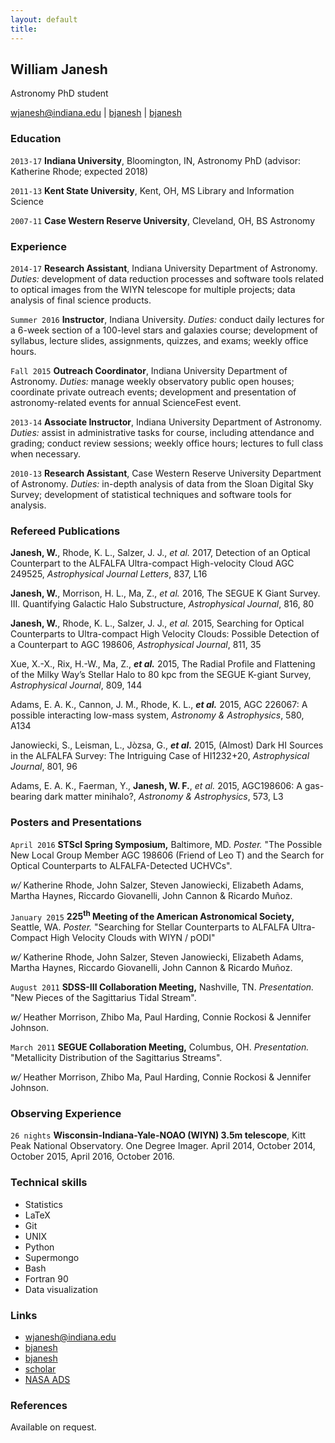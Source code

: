 ```yaml
---
layout: default
title: 
---
```

## William Janesh
Astronomy PhD student

<div id="webaddress">
<a href="mailto:wjanesh@indiana.edu">wjanesh@indiana.edu</a>
|
<i class="fa fa-github"></i> <a href="http://github.com/bjanesh">bjanesh</a>
|
<i class="fa fa-twitter"></i> <a href="http://twitter.com/bjanesh">bjanesh</a>
</div>

### Education

`2013-17`
__Indiana University__, Bloomington, IN, Astronomy PhD (advisor: Katherine Rhode; expected 2018)

`2011-13`
__Kent State University__, Kent, OH, MS Library and Information Science

`2007-11`
__Case Western Reserve University__, Cleveland, OH, BS Astronomy

### Experience

`2014-17`
__Research Assistant__, Indiana University Department of Astronomy. _Duties:_ development of data reduction processes and software tools related to optical images from the WIYN telescope for multiple projects; data analysis of final science products.

`Summer 2016`
__Instructor__, Indiana University. _Duties:_ conduct daily lectures for a 6-week section of a 100-level stars and galaxies course; development of syllabus, lecture slides, assignments, quizzes, and exams; weekly office hours.

`Fall 2015` 
__Outreach Coordinator__, Indiana University Department of Astronomy. _Duties:_ manage weekly observatory public open houses; coordinate private outreach events; development and presentation of astronomy-related events for annual ScienceFest event.

`2013-14` 
__Associate Instructor__, Indiana University Department of Astronomy. _Duties:_ assist in administrative tasks for course, including attendance and grading; conduct review sessions; weekly office hours; lectures to full class when necessary.

`2010-13`
__Research Assistant__, Case Western Reserve University Department of Astronomy. _Duties:_ in-depth analysis of data from the Sloan Digital Sky Survey; development of statistical techniques and software tools for analysis.

### Refereed Publications
__Janesh, W.__, Rhode, K. L., Salzer, J. J., _et al._ 2017, Detection of an Optical Counterpart to the ALFALFA Ultra-compact High-velocity Cloud AGC 249525, _Astrophysical Journal Letters_, 837, L16

__Janesh, W.__, Morrison, H. L., Ma, Z., _et al._ 2016, The SEGUE K Giant Survey. III. Quantifying Galactic Halo Substructure, _Astrophysical Journal_, 816, 80 

__Janesh, W.__, Rhode, K. L., Salzer, J. J., _et al._ 2015, Searching for Optical Counterparts to Ultra-compact High Velocity Clouds: Possible Detection of a Counterpart to AGC 198606, _Astrophysical Journal_, 811, 35 

Xue, X.-X., Rix, H.-W., Ma, Z., ___et al.___ 2015, The Radial Profile and Flattening of the Milky Way’s Stellar Halo to 80 kpc from the SEGUE K-giant Survey, _Astrophysical Journal_, 809, 144 

Adams, E. A. K., Cannon, J. M., Rhode, K. L., ___et al.___ 2015, AGC 226067: A possible interacting low-mass system, _Astronomy &amp; Astrophysics_, 580, A134 

Janowiecki, S., Leisman, L., Jòzsa, G., ___et al.___ 2015, (Almost) Dark HI Sources in the ALFALFA Survey: The Intriguing Case of HI1232+20, _Astrophysical Journal_, 801, 96 

Adams, E. A. K., Faerman, Y., __Janesh, W. F.__, _et al._ 2015, AGC198606: A gas-bearing dark matter minihalo?, _Astronomy &amp; Astrophysics_, 573, L3 

### Posters and Presentations
`April 2016` 
__STScI Spring Symposium,__ Baltimore, MD. _Poster._ "The Possible New Local Group Member AGC 198606 (Friend of Leo T) and the Search for Optical Counterparts to ALFALFA-Detected UCHVCs".

_w/_ Katherine Rhode, John Salzer, Steven Janowiecki, Elizabeth Adams, Martha Haynes, Riccardo Giovanelli, John Cannon & Ricardo Muñoz.

`January 2015`
__225<sup>th</sup> Meeting of the American Astronomical Society,__ Seattle, WA. _Poster._ "Searching for Stellar Counterparts to ALFALFA Ultra- Compact High Velocity Clouds with WIYN / pODI" 

_w/_ Katherine Rhode, John Salzer, Steven Janowiecki, Elizabeth Adams, Martha Haynes, Riccardo Giovanelli, John Cannon & Ricardo Muñoz.

`August 2011`
__SDSS-III Collaboration Meeting,__ Nashville, TN. _Presentation._ "New Pieces of the Sagittarius Tidal Stream". 

_w/_ Heather Morrison, Zhibo Ma, Paul Harding, Connie Rockosi & Jennifer Johnson.

`March 2011`
__SEGUE Collaboration Meeting,__ Columbus, OH. _Presentation._ "Metallicity Distribution of the Sagittarius Streams".

_w/_ Heather Morrison, Zhibo Ma, Paul Harding, Connie Rockosi & Jennifer Johnson.

### Observing Experience
`26 nights` __Wisconsin-Indiana-Yale-NOAO (WIYN) 3.5m telescope__, Kitt Peak National Observatory. One Degree Imager. April 2014, October 2014, October 2015, April 2016, October 2016.

### Technical skills

* Statistics
* LaTeX
* Git
* UNIX
* Python
* Supermongo
* Bash
* Fortran 90
* Data visualization

### Links

* <i class="fa fa-envelope"></i> <a href="mailto:wjanesh@indiana.edu">wjanesh@indiana.edu</a><br />
* <i class="fa fa-github"></i> <a href="http://github.com/bjanesh">bjanesh</a><br />
* <i class="fa fa-twitter"></i> <a href="http://twitter.com/bjanesh">bjanesh</a><br />
* <i class="fa fa-google"></i> <a href="https://scholar.google.com/citations?user=y3HCilUAAAAJ">scholar</a>
* <i class="fa fa-search"></i> <a href="https://ui.adsabs.harvard.edu/#search/q=author%3A%22Janesh%2C+William%22&sort=date+desc">NASA ADS</a><br />

### References

Available on request.

<!-- ### Footer

Last updated: May 2013 -->
